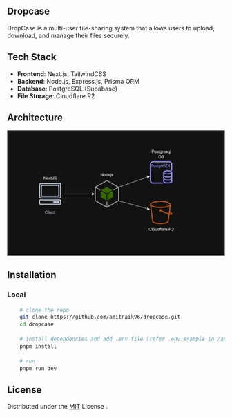 ## **Dropcase** 
DropCase is a multi-user file-sharing system that allows users to upload, download, and manage their files securely.

## **Tech Stack**  
- **Frontend**: Next.js, TailwindCSS  
- **Backend**: Node.js, Express.js, Prisma ORM  
- **Database**: PostgreSQL (Supabase)    
- **File Storage**: Cloudflare R2

## **Architecture**  
![Architecture](https://raw.githubusercontent.com/amitnaik96/dropcase/main/apps/web/public/build.png)  

## **Installation**  

### **Local**
```bash
    # clone the repo
    git clone https://github.com/amitnaik96/dropcase.git
    cd dropcase

    # install dependencies and add .env file (refer .env.example in /apps and /packages)
    pnpm install
    
    # run
    pnpm run dev
```

## License
Distributed under the [MIT](https://github.com/amitnaik96/dropcase/blob/main/LICENSE) License .